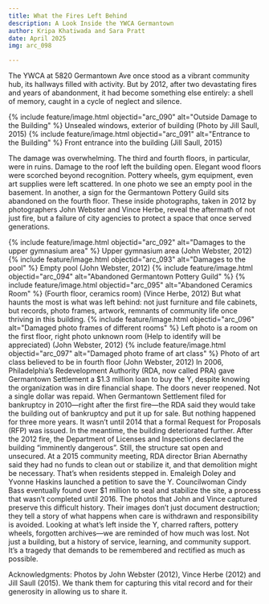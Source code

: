 ```yaml
---
title: What the Fires Left Behind
description: A Look Inside the YWCA Germantown
author: Kripa Khatiwada and Sara Pratt
date: April 2025
img: arc_098

---
```


The YWCA at 5820 Germantown Ave once stood as a vibrant community hub, its hallways filled with activity. But by 2012, after two devastating fires and years of abandonment, it had become something else entirely: a shell of memory, caught in a cycle of neglect and silence.

{% include feature/image.html objectid="arc_090" alt="Outside Damage to the Building" %}
Unsealed windows, exterior of building (Photo by Jill Saull, 2015)
{% include feature/image.html objectid="arc_091" alt="Entrance to the Building" %}
Front entrance into the building (Jill Saull, 2015)

The damage was overwhelming. The third and fourth floors, in particular, were in ruins. Damage to the roof left the building open. Elegant wood floors were scorched beyond recognition. Pottery wheels, gym equipment, even art supplies were left scattered. In one photo we see an empty pool in the basement. In another, a sign for the Germantown Pottery Guild sits abandoned on the fourth floor. These inside photographs, taken in 2012 by photographers John Webster and Vince Herbe, reveal the aftermath of not just fire, but a failure of city agencies to protect a space that once served generations.

{% include feature/image.html objectid="arc_092" alt="Damages to the upper gymnasium area" %}
Upper gymnasium area (John Webster, 2012)
{% include feature/image.html objectid="arc_093" alt="Damages to the pool" %}
Empty pool (John Webster, 2012)
{% include feature/image.html objectid="arc_094" alt="Abandoned Germantown Pottery Guild" %}
{% include feature/image.html objectid="arc_095" alt="Abandoned Ceramics Room" %}
(Fourth floor, ceramics room) (Vince Herbe, 2012)
But what haunts the most is what was left behind: not just furniture and file cabinets, but records, photo frames, artwork, remnants of community life once thriving in this building. 
{% include feature/image.html objectid="arc_096" alt="Damaged photo frames of different rooms" %}
Left photo is a room on the first floor, right photo unknown room (Help to identify will be appreciated) (John Webster, 2012)
{% include feature/image.html objectid="arc_097" alt="Damaged photo frame of art class" %}
Photo of art class believed to be in fourth floor (John Webster, 2012)
In 2006, Philadelphia’s Redevelopment Authority (RDA, now called PRA) gave Germantown Settlement a $1.3 million loan to buy the Y, despite knowing the organization was in dire financial shape. The doors never reopened. Not a single dollar was repaid. When Germantown Settlement filed for bankruptcy in 2010—right after the first fire—the RDA said they would take the building out of bankruptcy and put it up for sale. But nothing happened for three more years. It wasn’t until 2014 that a formal Request for Proposals (RFP) was issued. In the meantime, the building deteriorated further.
After the 2012 fire, the Department of Licenses and Inspections declared the building “imminently dangerous”. Still, the structure sat open and unsecured. At a 2015 community meeting, RDA director Brian Abernathy said they had no funds to clean out or stabilize it, and that demolition might be necessary. That’s when residents stepped in. Emaleigh Doley and Yvonne Haskins launched a petition to save the Y. Councilwoman Cindy Bass eventually found over $1 million to seal and stabilize the site, a process that wasn’t completed until 2016.
The photos that John and Vince captured preserve this difficult history. Their images don’t just document destruction; they tell a story of what happens when care is withdrawn and responsibility is avoided.
Looking at what’s left inside the Y, charred rafters, pottery wheels, forgotten archives—we are reminded of how much was lost. Not just a building, but a history of service, learning, and community support. It’s a tragedy that demands to be remembered and rectified as much as possible.

Acknowledgments:
Photos by John Webster (2012), Vince Herbe (2012) and Jill Saull (2015). We thank them for capturing this vital record and for their generosity in allowing us to share it.




